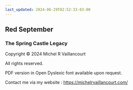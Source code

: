 ```yaml
---
last_updated: 2024-06-29T02:52:33-03:00
---
```


## Red September

### The Spring Castle Legacy

Copyright © 2024 Michel R Vaillancourt

All rights reserved.

PDF version in Open Dyslexic font available upon request. 

Contact me via my website : <https://michelrvaillancourt.com/>

